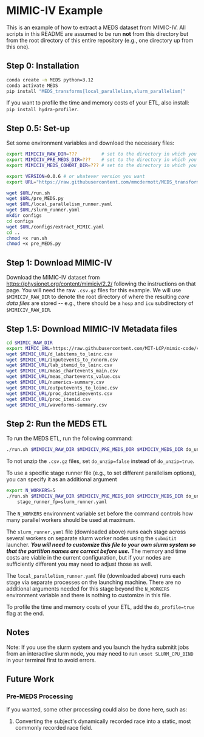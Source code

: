 # MIMIC-IV Example

This is an example of how to extract a MEDS dataset from MIMIC-IV. All scripts in this README are assumed to
be run **not** from this directory but from the root directory of this entire repository (e.g., one directory
up from this one).

## Step 0: Installation

```bash
conda create -n MEDS python=3.12
conda activate MEDS
pip install "MEDS_transforms[local_parallelism,slurm_parallelism]"
```

If you want to profile the time and memory costs of your ETL, also install: `pip install hydra-profiler`.

## Step 0.5: Set-up

Set some environment variables and download the necessary files:

```bash
export MIMICIV_RAW_DIR=???         # set to the directory in which you want to store the raw MIMIC-IV data
export MIMICIV_PRE_MEDS_DIR=???    # set to the directory in which you want to store the raw MIMIC-IV data
export MIMICIV_MEDS_COHORT_DIR=??? # set to the directory in which you want to store the raw MIMIC-IV data

export VERSION=0.0.6 # or whatever version you want
export URL="https://raw.githubusercontent.com/mmcdermott/MEDS_transforms/$VERSION/MIMIC-IV_Example"

wget $URL/run.sh
wget $URL/pre_MEDS.py
wget $URL/local_parallelism_runner.yaml
wget $URL/slurm_runner.yaml
mkdir configs
cd configs
wget $URL/configs/extract_MIMIC.yaml
cd ..
chmod +x run.sh
chmod +x pre_MEDS.py
```

## Step 1: Download MIMIC-IV

Download the MIMIC-IV dataset from https://physionet.org/content/mimiciv/2.2/ following the instructions on
that page. You will need the raw `.csv.gz` files for this example. We will use `$MIMICIV_RAW_DIR` to denote
the root directory of where the resulting _core data files_ are stored -- e.g., there should be a `hosp` and
`icu` subdirectory of `$MIMICIV_RAW_DIR`.

## Step 1.5: Download MIMIC-IV Metadata files

```bash
cd $MIMIC_RAW_DIR
export MIMIC_URL=https://raw.githubusercontent.com/MIT-LCP/mimic-code/v2.4.0/mimic-iv/concepts/concept_map
wget $MIMIC_URL/d_labitems_to_loinc.csv
wget $MIMIC_URL/inputevents_to_rxnorm.csv
wget $MIMIC_URL/lab_itemid_to_loinc.csv
wget $MIMIC_URL/meas_chartevents_main.csv
wget $MIMIC_URL/meas_chartevents_value.csv
wget $MIMIC_URL/numerics-summary.csv
wget $MIMIC_URL/outputevents_to_loinc.csv
wget $MIMIC_URL/proc_datetimeevents.csv
wget $MIMIC_URL/proc_itemid.csv
wget $MIMIC_URL/waveforms-summary.csv
```

## Step 2: Run the MEDS ETL

To run the MEDS ETL, run the following command:

```bash
./run.sh $MIMICIV_RAW_DIR $MIMICIV_PRE_MEDS_DIR $MIMICIV_MEDS_DIR do_unzip=true
```

To not unzip the `.csv.gz` files, set `do_unzip=false` instead of `do_unzip=true`.

To use a specific stage runner file (e.g., to set different parallelism options), you can specify it as an
additional argument

```bash
export N_WORKERS=5
./run.sh $MIMICIV_RAW_DIR $MIMICIV_PRE_MEDS_DIR $MIMICIV_MEDS_DIR do_unzip=true \
	stage_runner_fp=slurm_runner.yaml
```

The `N_WORKERS` environment variable set before the command controls how many parallel workers should be used
at maximum.

The `slurm_runner.yaml` file (downloaded above) runs each stage across several workers on separate slurm
worker nodes using the `submitit` launcher. _**You will need to customize this file to your own slurm system
so that the partition names are correct before use.**_ The memory and time costs are viable in the current
configuration, but if your nodes are sufficiently different you may need to adjust those as well.

The `local_parallelism_runner.yaml` file (downloaded above) runs each stage via separate processes on the
launching machine. There are no additional arguments needed for this stage beyond the `N_WORKERS` environment
variable and there is nothing to customize in this file.

To profile the time and memory costs of your ETL, add the `do_profile=true` flag at the end.

## Notes

Note: If you use the slurm system and you launch the hydra submitit jobs from an interactive slurm node, you
may need to run `unset SLURM_CPU_BIND` in your terminal first to avoid errors.

## Future Work

### Pre-MEDS Processing

If you wanted, some other processing could also be done here, such as:

1. Converting the subject's dynamically recorded race into a static, most commonly recorded race field.
